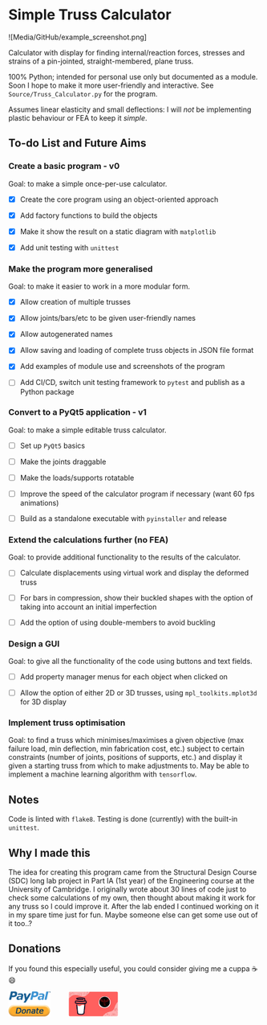 # Simple Truss Calculator

![Media/GitHub/example_screenshot.png]

Calculator with display for finding internal/reaction forces, stresses and strains of a pin-jointed, straight-membered, plane truss.

100% Python; intended for personal use only but documented as a module.
Soon I hope to make it more user-friendly and interactive.
See `Source/Truss_Calculator.py` for the program.

Assumes linear elasticity and small deflections: I will *not* be implementing plastic behaviour or FEA to keep it *simple*.


## To-do List and Future Aims

### Create a basic program - v0

  Goal: to make a simple once-per-use calculator.

  * [x] Create the core program using an object-oriented approach
  * [x] Add factory functions to build the objects
  * [x] Make it show the result on a static diagram with `matplotlib`
  * [x] Add unit testing with `unittest`
 
 
### Make the program more generalised

  Goal: to make it easier to work in a more modular form.
  
  * [x] Allow creation of multiple trusses
  * [x] Allow joints/bars/etc to be given user-friendly names
  * [x] Allow autogenerated names
  * [x] Allow saving and loading of complete truss objects in JSON file format
  * [x] Add examples of module use and screenshots of the program
  * [ ] Add CI/CD, switch unit testing framework to `pytest` and publish as a Python package


### Convert to a PyQt5 application - v1

  Goal: to make a simple editable truss calculator.

  * [ ] Set up `PyQt5` basics
  * [ ] Make the joints draggable
  * [ ] Make the loads/supports rotatable
  * [ ] Improve the speed of the calculator program if necessary (want 60 fps animations)
  * [ ] Build as a standalone executable with `pyinstaller` and release
  
  
### Extend the calculations further (no FEA)

  Goal: to provide additional functionality to the results of the calculator.
  
  * [ ] Calculate displacements using virtual work and display the deformed truss
  * [ ] For bars in compression, show their buckled shapes with the option of taking into account an initial imperfection
  * [ ] Add the option of using double-members to avoid buckling
  
  
### Design a GUI

  Goal: to give all the functionality of the code using buttons and text fields.
  
  * [ ] Add property manager menus for each object when clicked on
  * [ ] Allow the option of either 2D or 3D trusses, using `mpl_toolkits.mplot3d` for 3D display


### Implement truss optimisation

  Goal: to find a truss which minimises/maximises a given objective (max failure load, min deflection, min fabrication cost, etc.) subject to certain constraints (number of joints, positions of supports, etc.) and display it given a starting truss from which to make adjustments to. May be able to implement a machine learning algorithm with `tensorflow`.


## Notes

Code is linted with `flake8`. Testing is done (currently) with the built-in `unittest`.


## Why I made this

The idea for creating this program came from the Structural Design Course (SDC) long lab project in Part IA (1st year) of the Engineering course at the University of Cambridge. I originally wrote about 30 lines of code just to check some calculations of my own, then thought about making it work for any truss so I could improve it. After the lab ended I continued working on it in my spare time just for fun. Maybe someone else can get some use out of it too..?


## Donations

If you found this especially useful, you could consider giving me a cuppa :coffee: :smile:

[<img src="Media/GitHub/paypal_donate_button_transparent.png" width=84, height=50>](https://www.paypal.me/lorcan2440)
&emsp;&emsp;
[<img src="Media/GitHub/buy_me_a_coffee.png" width=99, height=50>](https://www.buymeacoffee.com/lorcan)
